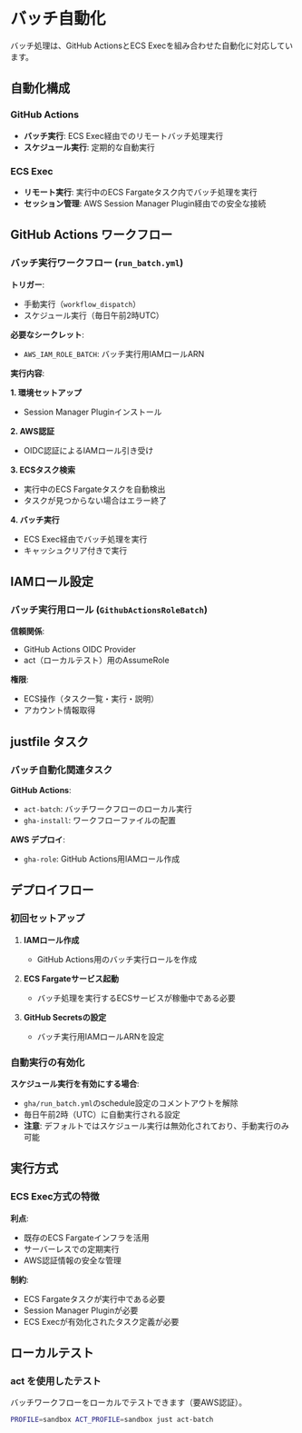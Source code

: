 # バッチ自動化

バッチ処理は、GitHub ActionsとECS Execを組み合わせた自動化に対応しています。

## 自動化構成

### GitHub Actions
- **バッチ実行**: ECS Exec経由でのリモートバッチ処理実行
- **スケジュール実行**: 定期的な自動実行

### ECS Exec
- **リモート実行**: 実行中のECS Fargateタスク内でバッチ処理を実行
- **セッション管理**: AWS Session Manager Plugin経由での安全な接続

## GitHub Actions ワークフロー

### バッチ実行ワークフロー (`run_batch.yml`)

**トリガー**:
- 手動実行（`workflow_dispatch`）
- スケジュール実行（毎日午前2時UTC）

**必要なシークレット**:
- `AWS_IAM_ROLE_BATCH`: バッチ実行用IAMロールARN

**実行内容**:

**1. 環境セットアップ**
- Session Manager Pluginインストール

**2. AWS認証**
- OIDC認証によるIAMロール引き受け

**3. ECSタスク検索**
- 実行中のECS Fargateタスクを自動検出
- タスクが見つからない場合はエラー終了

**4. バッチ実行**
- ECS Exec経由でバッチ処理を実行
- キャッシュクリア付きで実行

## IAMロール設定

### バッチ実行用ロール (`GithubActionsRoleBatch`)

**信頼関係**:
- GitHub Actions OIDC Provider
- act（ローカルテスト）用のAssumeRole

**権限**:
- ECS操作（タスク一覧・実行・説明）
- アカウント情報取得

## justfile タスク

### バッチ自動化関連タスク

**GitHub Actions**:
- `act-batch`: バッチワークフローのローカル実行
- `gha-install`: ワークフローファイルの配置

**AWS デプロイ**:
- `gha-role`: GitHub Actions用IAMロール作成

## デプロイフロー

### 初回セットアップ

1. **IAMロール作成**
   - GitHub Actions用のバッチ実行ロールを作成

2. **ECS Fargateサービス起動**
   - バッチ処理を実行するECSサービスが稼働中である必要

3. **GitHub Secretsの設定**
   - バッチ実行用IAMロールARNを設定

### 自動実行の有効化

**スケジュール実行を有効にする場合**:
- `gha/run_batch.yml`のschedule設定のコメントアウトを解除
- 毎日午前2時（UTC）に自動実行される設定
- **注意**: デフォルトではスケジュール実行は無効化されており、手動実行のみ可能

## 実行方式

### ECS Exec方式の特徴

**利点**:
- 既存のECS Fargateインフラを活用
- サーバーレスでの定期実行
- AWS認証情報の安全な管理

**制約**:
- ECS Fargateタスクが実行中である必要
- Session Manager Pluginが必要
- ECS Execが有効化されたタスク定義が必要

## ローカルテスト

### act を使用したテスト

バッチワークフローをローカルでテストできます（要AWS認証）。
```bash
PROFILE=sandbox ACT_PROFILE=sandbox just act-batch
```
